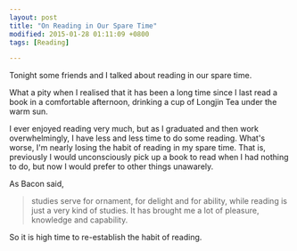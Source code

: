 ```yaml
---
layout: post
title: "On Reading in Our Spare Time"
modified: 2015-01-28 01:11:09 +0800
tags: [Reading]

---
```


Tonight some friends and I talked about reading in our spare time. 

What a pity when I realised that it has been a long time since I last read a book in a comfortable afternoon, drinking a cup of Longjin Tea under the warm sun.

I ever enjoyed reading very much, but as I graduated and then work overwhelmingly, I have less and less time to do some reading. What's worse, I'm nearly losing the habit of reading in my spare time. That is, previously I would unconsciously pick up a book to read when I had nothing to do, but now I would prefer to other things unawarely.  

As Bacon said,

> studies serve for ornament, for delight and for ability, while reading is just a very kind of studies. It has brought me a lot of pleasure, knowledge and capability. 

So it is high time to re-establish the habit of reading.
